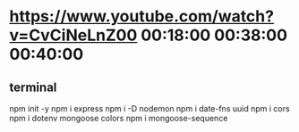 https://www.youtube.com/watch?v=CvCiNeLnZ00
00:18:00
00:38:00
00:40:00
====================================================
terminal
----------
npm init -y
npm i express
npm i -D nodemon
npm i date-fns uuid
npm i cors
npm i dotenv mongoose colors
npm i mongoose-sequence